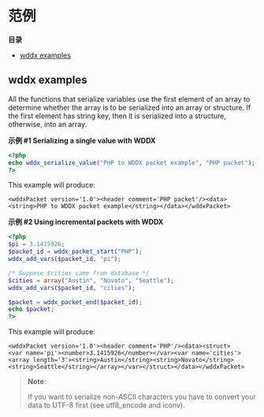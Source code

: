 范例
====

**目录**

-   [wddx examples](/wddx/examples.html#wddx%20examples)

wddx examples
-------------

All the functions that serialize variables use the first element of an
array to determine whether the array is to be serialized into an array
or structure. If the first element has string key, then it is serialized
into a structure, otherwise, into an array.

**示例 \#1 Serializing a single value with WDDX**

``` php
<?php
echo wddx_serialize_value("PHP to WDDX packet example", "PHP packet");
?>
```

This example will produce:

    <wddxPacket version='1.0'><header comment='PHP packet'/><data>
    <string>PHP to WDDX packet example</string></data></wddxPacket>

**示例 \#2 Using incremental packets with WDDX**

``` php
<?php
$pi = 3.1415926;
$packet_id = wddx_packet_start("PHP");
wddx_add_vars($packet_id, "pi");

/* Suppose $cities came from database */
$cities = array("Austin", "Novato", "Seattle");
wddx_add_vars($packet_id, "cities");

$packet = wddx_packet_end($packet_id);
echo $packet;
?>
```

This example will produce:

    <wddxPacket version='1.0'><header comment='PHP'/><data><struct>
    <var name='pi'><number>3.1415926</number></var><var name='cities'>
    <array length='3'><string>Austin</string><string>Novato</string>
    <string>Seattle</string></array></var></struct></data></wddxPacket>

> **Note**:
>
> If you want to serialize non-ASCII characters you have to convert your
> data to UTF-8 first (see <span class="function">utf8\_encode</span>
> and <span class="function">iconv</span>).
